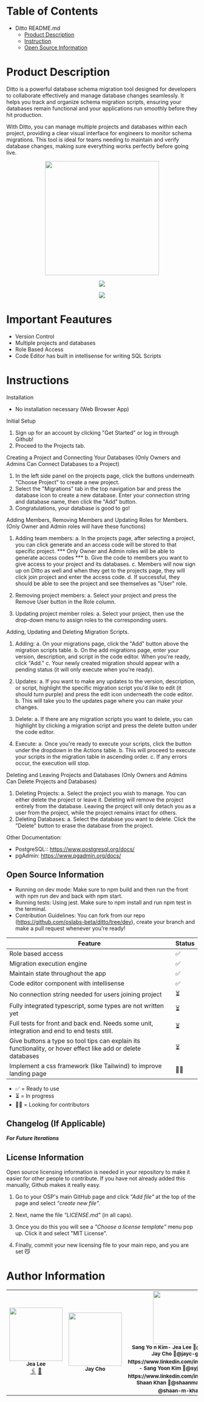 # Table of Contents
- Ditto README.md
    - [Product Description](#product-description)
    - [Instruction](#instructions)
    - [Open Source Information](#open-source-information)

# Product Description
Ditto is a powerful database schema migration tool designed for developers to collaborate effectively and manage database changes seamlessly. It helps you track and organize schema migration scripts, ensuring your databases remain functional and your applications run smoothly before they hit production.

With Ditto, you can manage multiple projects and databases within each project, providing a clear visual interface for engineers to monitor schema migrations. This tool is ideal for teams needing to maintain and verify database changes, making sure everything works perfectly before going live.

  <p align="center">
  <img src="./client/src/assets/logo.webp" style="width: 300px; height: auto;" />
  </p>

  <p align="center">
  <img src="./client/src/assets/img/landing.webp" />
  </p>

  <p align="center">
  <img src="./client/src/assets/img/migrations.webp" />
  </p>

# Important Feautures
- Version Control
- Multiple projects and databases
- Role Based Access
- Code Editor has built in intellisense for writing SQL Scripts


# Instructions
Installation

- No installation necessary (Web Browser App)

Initial Setup 
1. Sign up for an account by clicking "Get Started" or log in through Github!
2. Proceed to the Projects tab.

Creating a Project and Connecting Your Databases (Only Owners and Admins Can Connect Databases to a Project)
1. In the left side panel on the projects page, click the buttons underneath "Choose Project" to create a new project.
2. Select the "Migrations" tab in the top navigation bar and press the database icon to create a new database. Enter your connection string and database name, then click the "Add"    button.
3. Congratulations, your database is good to go!

Adding Members, Removing Members and Updating Roles for Members.
(Only Owner and Admin roles will have these functions)
1. Adding team members:
    a. In the projects page, after selecting a project, you can click generate and an access code will be stored to that specific project. *** Only Owner and Admin roles will be          able to generate access codes ***
    b. Give the code to members you want to give access to your project and its databases.
    c. Members will now sign up on Ditto as well and when they get to the projects page, they will click join project and enter the access code.
    d. If successful, they should be able to see the project and see themselves as "User" role.

2. Removing project members:
    a. Select your project and press the Remove User button in the Role column.

3. Updating project member roles:
    a. Select your project, then use the drop-down menu to assign roles to the corresponding users.

Adding, Updating and Deleting Migration Scripts.
1. Adding:
    a. On your migrations page, click the "Add" button above the migration scripts table.
    b. On the add migrations page, enter your version, description, and script in the code editor. When you're ready, click "Add."
    c. Your newly created migration should appear with a pending status (it will only execute when you're ready).

2. Updates:
    a. If you want to make any updates to the version, description, or script, highlight the specific migration script you'd like to edit (it should turn purple) and press the            edit icon underneath the code editor.
    b. This will take you to the updates page where you can make your changes.

3. Delete:
    a. If there are any migration scripts you want to delete, you can highlight by clicking a migration script and press the delete button under the code editor.

4. Execute:
    a. Once you're ready to execute your scripts, click the button under the dropdown in the Actions table.
    b. This will proceed to execute your scripts in the migration table in ascending order.
    c. If any errors occur, the execution will stop.

Deleting and Leaving Projects and Databases (Only Owners and Admins Can Delete Projects and Databases)
1. Deleting Projects:
    a. Select the project you wish to manage. You can either delete the project or leave it. Deleting will remove the project entirely from the database. Leaving the project will         only detach you as a user from the project, while the project remains intact for others.
2. Deleting Databases:
    a. Select the database you want to delete. Click the "Delete" button to erase the database from the project.

Other Documentation:
- PostgreSQL:: https://www.postgresql.org/docs/
- pgAdmin: https://www.pgadmin.org/docs/

## Open Source Information
- Running on dev mode: Make sure to npm build and then run the front with npm run dev and back with npm start.
- Running tests: Using jest. Make sure to npm install and run npm test in the terminal.
- Contribution Guidelines: You can fork from our repo (https://github.com/oslabs-beta/ditto/tree/dev), create your branch and make a pull request whenever you're ready!


| Feature                                                                               | Status    |
|---------------------------------------------------------------------------------------|-----------|
| Role based access                                                                     | ✅        |
| Migration execution engine     | ✅        |
| Maintain state throughout the app                                                                     | ✅        |
| Code editor component with intellisense                                                                  | ✅        |
| No connection string needed for users joining project                                                                     | ⏳        |
| Fully integrated typescript, some types are not written yet                                                      | ⏳        |
| Full tests for front and back end. Needs some unit, integration and end to end tests still.                                    | ⏳        |
| Give buttons a type so tool tips can explain its functionality, or hover effect like add or delete databases                                  | ⏳        |
| Implement a css framework (like Tailwind) to improve landing page                                 | 🙏🏻        |

- ✅ = Ready to use
- ⏳ = In progress
- 🙏🏻 = Looking for contributors


## Changelog (If Applicable)
***For Future Iterations***


## License Information

Open source licensing information is needed in your repository to make it easier for other people to contribute. If you have not already added this manually, Github makes it really easy. 

1. Go to your OSP's main GitHub page and click _"Add file"_ at the top of the page and select _"create new file"_. 

1. Next, name the file _"LICENSE.md"_ (in all caps). 

1. Once you do this you will see a _"Choose a license template"_ menu pop up. Click it and select "MIT License".

1. Finally, commit your new licensing file to your main repo, and you are set 😼




# Author Information

<table>
  <tr>
    <td align="center">
      <img src="" width="140px;" alt=""/>
      <br />
      <sub><b>Jea Lee</b></sub>
      <br />
      <a href="https://www.linkedin.com/in/jealee44">🖇️</a>
      <a href="https://github.com/jealee44">🐙</a>
    </td>
    <td align="center">
    <img src="" width="140px" alt="" />
    <br />
    <sub><b>Jay Cho</b></sub>
    <br />
    <a href="https://github.com/jayc-gh"></a>
    <a href="https://www.linkedin.com/in/jaycho1017"></a>
    </td>
    <td align="center">
    <img src="" width="140px" alt="" />
    <br />
    <sub><b>Sang Yo
n Kim</>- Jea Lee
🐙@jealee44
- Jay Cho
🐙@jayc-gh
🖇️https://www.linkedin.com/in/jaycho1017/
- Sang Yoon Kim
🐙@syjeffkim
🖇️https://www.linkedin.com/in/syoonk32/
- Shaan Khan
🐙@shaanmalkovich
🖇️@shaan-m-khan
